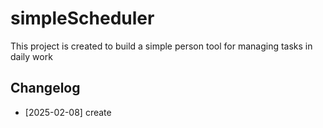 # simpleScheduler

This project is created to build a simple person tool for managing tasks in daily work

## Changelog

- [2025-02-08] create 

